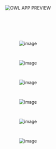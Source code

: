 <div align="center">

<br /><br /><br /><br />

![OWL APP PREVIEW](https://github.com/user-attachments/assets/19df1fdb-0bd5-49c9-81d3-8092cb43ed2e)

<br /><br /><br /><br />

![image](https://github.com/user-attachments/assets/e6cf33e1-0f5e-4a8d-a1b6-7636fefe2f3a)

<br />

![image](https://github.com/user-attachments/assets/7db4ff59-b379-465c-bcf8-9eb151b2fd3e)

<br />

![image](https://github.com/user-attachments/assets/ae284f7b-0e24-4ad8-96cf-33c0126bf5ec)

<br />

![image](https://github.com/user-attachments/assets/19bded64-7671-42e1-9786-de4ee2ad6b23)

<br />

![image](https://github.com/user-attachments/assets/0f26263a-4131-4f74-aaa2-1c1ff44c1fc9)

<br />

![image](https://github.com/user-attachments/assets/766c85c3-4e19-4f1d-be45-2b5d58e57b5c)


</div>
